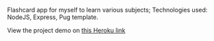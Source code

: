 Flashcard app for myself to learn various subjects;
Technologies used: NodeJS, Express, Pug template.

View the project demo on [this Heroku link](https://tien-express-flashcard.herokuapp.com/)

